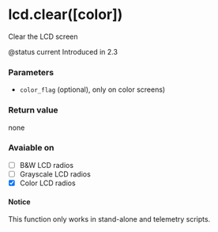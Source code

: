 # lcd.clear(\[color])

Clear the LCD screen

@status current Introduced in 2.3

### Parameters

* `color_flag` (optional), only on color screens)

### Return value

none

### Avaiable on

* [ ] B\&W LCD radios
* [ ] Grayscale LCD radios
* [x] Color LCD radios

#### Notice

This function only works in stand-alone and telemetry scripts.
